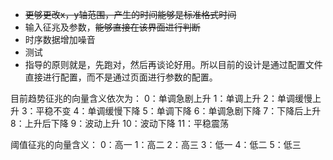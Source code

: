 + ~~更够更改x，y轴范围，产生的时间能够是标准格式时间~~
+ 输入征兆及参数，~~能够直接在该界面进行判断~~
+ 时序数据增加噪音
+ 测试
+ 指导的原则就是，先跑对，然后再谈论好用。所以目前的设计是通过配置文件直接进行配置，而不是通过页面进行参数的配置。

目前趋势征兆的向量含义依次为：
0：单调急剧上升
1：单调上升
2：单调缓慢上升
3：平稳不变
4：单调缓慢下降
5：单调下降
6：单调急剧下降
7：下降后上升
8：上升后下降
9：波动上升
10：波动下降
11：平稳震荡


阈值征兆的向量含义：
0：高一
1：高二
2：高三
3：低一
4：低二
5：低三